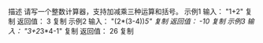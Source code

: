 描述
请写一个整数计算器，支持加减乘三种运算和括号。
示例1
输入：
"1+2"
复制
返回值：
3
复制
示例2
输入：
"(2*(3-4))*5"
复制
返回值：
-10
复制
示例3
输入：
"3+2*3*4-1"
复制
返回值：
26
复制